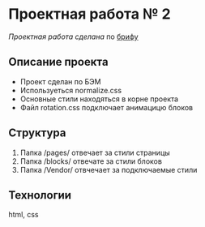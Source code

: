 # Проектная работа № 2

*Проектная работа сделана* по [брифу](https://code.s3.yandex.net/web-developer/project-1/sprint-2-brief.pdf)

## Описание проекта

* Проект сделан по БЭМ
* Используеться normalize.css
* Основные стили находяться в корне проекта
* Файл rotation.css подключает анимацицю блоков

## Структура

1. Папка /pages/ отвечает за стили страницы
2. Папка /blocks/ отвечате за стили блоков
3. Папка /Vendor/ отвчечает за подключаемые стили

## Технологии

html, css
